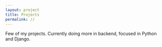 ```yaml
---
layout: project
title: Projects
permalink: //
---
```


Few of my projects. Currently doing more in backend, focused in Python and Django.
